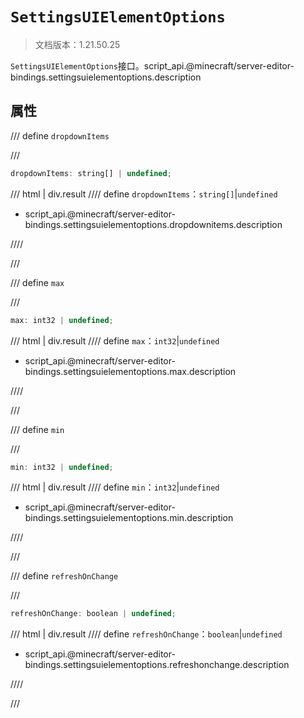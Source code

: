 # `SettingsUIElementOptions`

> 文档版本：1.21.50.25

`SettingsUIElementOptions`接口。script_api.@minecraft/server-editor-bindings.settingsuielementoptions.description

## 属性

/// define
`dropdownItems`


///

```js
dropdownItems: string[] | undefined;
```

/// html | div.result
//// define
`dropdownItems`：`string[]`|`undefined`

- script_api.@minecraft/server-editor-bindings.settingsuielementoptions.dropdownitems.description


////

///


/// define
`max`


///

```js
max: int32 | undefined;
```

/// html | div.result
//// define
`max`：`int32`|`undefined`

- script_api.@minecraft/server-editor-bindings.settingsuielementoptions.max.description


////

///


/// define
`min`


///

```js
min: int32 | undefined;
```

/// html | div.result
//// define
`min`：`int32`|`undefined`

- script_api.@minecraft/server-editor-bindings.settingsuielementoptions.min.description


////

///


/// define
`refreshOnChange`


///

```js
refreshOnChange: boolean | undefined;
```

/// html | div.result
//// define
`refreshOnChange`：`boolean`|`undefined`

- script_api.@minecraft/server-editor-bindings.settingsuielementoptions.refreshonchange.description


////

///

